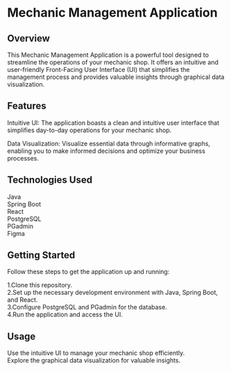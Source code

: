 # Mechanic Management Application

## Overview
This Mechanic Management Application is a powerful tool designed to streamline the operations of your mechanic shop. It offers an intuitive and user-friendly Front-Facing User Interface (UI) that simplifies the management process and provides valuable insights through graphical data visualization.

## Features
Intuitive UI: The application boasts a clean and intuitive user interface that simplifies day-to-day operations for your mechanic shop.

Data Visualization: Visualize essential data through informative graphs, enabling you to make informed decisions and optimize your business processes.

## Technologies Used
Java <br>
Spring Boot <br>
React <br>
PostgreSQL <br>
PGadmin <br>
Figma <br>

## Getting Started
Follow these steps to get the application up and running:

1.Clone this repository. <br>
2.Set up the necessary development environment with Java, Spring Boot, and React. <br>
3.Configure PostgreSQL and PGadmin for the database. <br>
4.Run the application and access the UI. <br>

## Usage
Use the intuitive UI to manage your mechanic shop efficiently. <br>
Explore the graphical data visualization for valuable insights.

